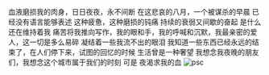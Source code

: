 血液磨损我的肉身，日日夜夜，永不间断
在这悲哀的八月，一个被谋杀的早晨
已经没有语言能够表述
这种疲惫，这种磨损的钝痛
持续的衰弱又间歇的奋起
是什么还在维持着我
痛苦将我推向写作，我的眼和手，我的呼喊和沉默，我最亲密的爱人，这一切是多么易碎
凝结着一些我流不出的眼泪
我知道一些东西已经永远的结束了，在人们停下来，试图的回忆的时候
生活曾是一种奢望
我想念我夜晚的朋友们，我想念这个城市属于我们的时刻
可是 夜渴求我的血
![psc](https://github.com/user-attachments/assets/2de02f46-b8c2-4ced-a501-e648e54fab26)
